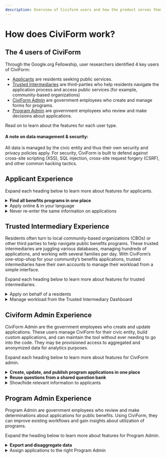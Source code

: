```yaml
---
description: Overview of Civiform users and how the product serves them.
---
```


# How does CiviForm work?

## The 4 users of CiviForm

Through the Google.org Fellowship, user researchers identified 4 key users of CiviForm:

* [Applicants](how-does-civiform-work.md#applicant-experience) are residents seeking public services.
* [Trusted Intermediaries](how-does-civiform-work.md#trusted-intermediary-experience) are third-parties who help residents navigate the application process and access public services (for example, community-based organizations)
* [CiviForm Admin](how-does-civiform-work.md#civiform-admin-experience) are government employees who create and manage forms for programs.
* [Program Admin](how-does-civiform-work.md#undefined) are government employees who review and make decisions about applications.

Read on to learn about the features for each user type. 

#### A note on data management & security:

All data is managed by the civic entity and thus their own security and privacy policies apply. For security, CiviForm is built to defend against cross-site scripting (XSS), SQL injection, cross-site request forgery (CSRF), and other common hacking tactics.

## Applicant Experience

Expand each heading below to learn more about features for applicants.

<details>

<summary><strong>Find all benefits programs in one place</strong></summary>

Rather than clicking through disparate pages to find public benefits programs, residents can explore all programs for which they may be eligible in one, centralized location.&#x20;

![](<../.gitbook/assets/Landing page of programs (1).png>)

_Click to enlarge image._

</details>

<details>

<summary>Apply online &#x26; in your language</summary>

Applying for public assistance often requires residents to go in-person to an office, download and reupload PDF files, or call an agency. CiviForm brings applications online. Applications are written in plain language and available in several languages. The status bar at the top also helps applicants track their progress, with the option to save their progress and finish the application later.\
![](<../.gitbook/assets/Filling out a field on an application.png>)

_Click to enlarge image._

</details>

<details>

<summary>Never re-enter the same information on applications</summary>

Applications for public benefits programs often require applicants to re-enter the same basic information such as address, income, or social security number.&#x20;

With CiviForm’s centralized database, once an applicant enters their information once, they do not need to re-enter it ever again. When applying for a new program, previously entered information will appear as pre-filled. Previously uploaded documents will also be available for reuse. If an applicant does want to change a data point, they can do so by editing it directly on the form.

![](<../.gitbook/assets/Starting a new application with prefilled info.png>)

_Click to enlarge image._

</details>

## Trusted Intermediary Experience

Residents often turn to local community-based organizations (CBOs) or other third parties to help navigate public benefits programs. These trusted intermediaries are juggling various databases, managing hundreds of applications, and working with several families per day. With CiviForm’s one-stop-shop for your community’s benefits applications, trusted intermediaries have their own accounts to manage their workload from a simple interface.

Expand each heading below to learn more about features for trusted intermediaries.

<details>

<summary>Apply on behalf of a residents</summary>

From their own accounts, trusted intermediaries can create, update, and manage applications on behalf of their clients. Applicant personally identifiable information (PII) created this way is stored on our secure cloud servers. Trusted intermediaries can only view the data their staff have entered.

The accounts of trusted intermediaries are added and managed by government employees.

![](<../.gitbook/assets/Adding a new trusted intermediary.png>)

_Click to enlarge image._

</details>

<details>

<summary>Manage workload from the Trusted Intermediary Dashboard</summary>

From filtering applicants by programs to tracking application status, trusted intermediaries can visualize and manage their dynamic workload from their own dashboard. Applicant information is viewable by authorized users only.

</details>

## Civiform Admin Experience

CiviForm Admin are the government employees who create and update applications. These users manage CiviForm for their civic entity, build custom applications, and can maintain the tool without ever needing to go into the code. They may be provisioned access to aggregated and anonymized data for analytics purposes.

&#x20;Expand each heading below to learn more about features for CiviForm admin.

<details>

<summary><strong>Create, update, and publish program applications in one place</strong></summary>

CiviForm Admins can use the platform’s unified application builder to create and publish applications for public benefits programs. For each program created, these users can create and define the requirements for an application.&#x20;

CiviForm Admin can also use ‘question types’ to validate that information is entered correctly. For example, if a CiviForm Admin wants addresses to be inputted in a consistent format, they can select the ‘address question type’ that CiviForm will validate for accuracy. The meaning of that address field however will be determined by the CiviForm Admin (e.g. is it the applicant’s address? an employer address? a spouse?).

When an application needs to be updated, a new version will be created with all past versions stored in the tool for future reference.

![](<../.gitbook/assets/Unified Application builder (1).png>)

_Click to enlarge image._

</details>

<details>

<summary><strong>Reuse questions from a shared question bank</strong></summary>

When a CiviForm Admin creates a new question for an application, it is saved in a global, shared question bank. This shared repository removes the need to recreate questions for applications such as date of birth or social security number.

![](<../.gitbook/assets/Question bank (1).png>)

_Click to enlarge image._

</details>

<details>

<summary>Show/hide relevant information to applicants</summary>

Many times, a form will need to ask or show people different information based on their answers. For example, an applicant with dependents below the age of 12 should see questions related to school benefits. Alternatively, an applicant below the age of 65 should not be shown benefits for seniors. CiviForm supports these scenarios through visibility conditions.&#x20;

When a CiviForm Admin creates conditions to show or hide information based on previous answers, applicants will see questions that are most relevant to their situation. For example, CiviForm can determine if additional information is needed or if the applicant can skip part of the application.&#x20;

Our team is also working on features that will show related benefits programs for which an applicant may be eligible.

![](<../.gitbook/assets/Show or hide a question.png>)

_Click to enlarge image._

</details>

## Program Admin Experience

Program Admin are government employees who review and make determinations about applications for public benefits. Using CiviForm, they can improve existing workflows and gain insights about utilization of programs.

Expand the heading below to learn more about features for Program Admin.

<details>

<summary><strong>Export and disaggregate data</strong></summary>

With CiviForm, Program Admins can review applications directly in the tool. They can also export data into a CSV file if preferred. CiviForm features allow for disaggregation of data to identify trends within applications and resident needs. Our team is currently working on several features for Program Admins to filter, make non-applicant facing notes, and integrate CiviForm into existing systems using an API.

![](<../.gitbook/assets/Viewing all applications with option to download csv (1).png>)

_Click to enlarge image._

</details>

<details>

<summary>Assign applications to the right Program Admin</summary>

The only people who can review submitted applications for a given program, including any personally identifiable information (PII), are the Program Admins assigned to manage the program.&#x20;

</details>

